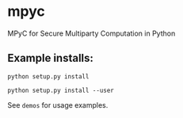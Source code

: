 # mpyc
MPyC for Secure Multiparty Computation in Python

## Example installs:

`python setup.py install`

`python setup.py install --user`

See `demos` for usage examples.
